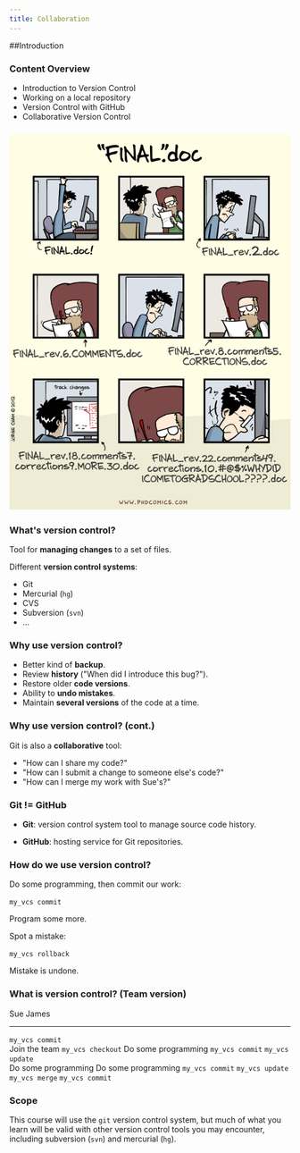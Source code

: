 ```yaml
---
title: Collaboration
---
```


##Introduction

### Content Overview

- Introduction to Version Control 
- Working on a local repository 
- Version Control with GitHub
- Collaborative Version Control


### ![introduction](session02/figures/phdcomic.png)


### What's version control?

Tool for __managing changes__ to a set of files.

Different __version control systems__: 

- Git 
- Mercurial (`hg`)
- CVS
- Subversion (`svn`)
- ...


### Why use version control?

- Better kind of __backup__.
- Review __history__ ("When did I introduce this bug?").
- Restore older __code versions__.
- Ability to __undo mistakes__.
- Maintain __several versions__ of the code at a time.


### Why use version control? (cont.)

Git is also a __collaborative__ tool:

- "How can I share my code?"
- "How can I submit a change to someone else's code?"
- "How can I merge my work with Sue's?"


### Git != GitHub

- __Git__: version control system tool to manage source code history.

- __GitHub__: hosting service for Git repositories.


### How do we use version control?

Do some programming, then commit our work:

`my_vcs commit`

Program some more.

Spot a mistake:

`my_vcs rollback`

Mistake is undone.

### What is version control? (Team version)

Sue                 James
------------------ ------   
`my_vcs commit`     
                    Join the team
                    `my_vcs checkout`
                    Do some programming
                    `my_vcs commit`
`my_vcs update`		
Do some programming Do some programming
`my_vcs commit`
`my_vcs update`
`my_vcs merge`
`my_vcs commit`

### Scope

This course will use the `git` version control system, but much of what you learn will be valid with other version control tools you may encounter, including subversion (`svn`) and mercurial (`hg`).


